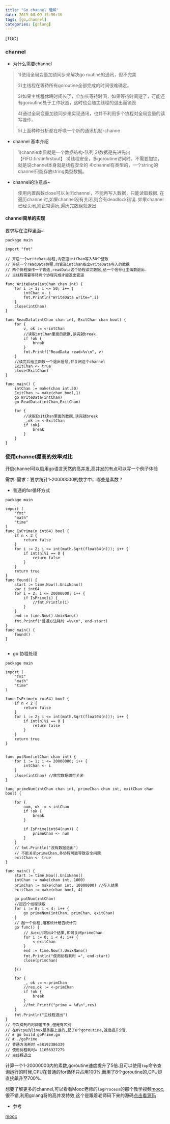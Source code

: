```yaml
---
title: "Go channel 理解"
date: 2019-08-09 15:56:10
tags: [go,channel]
categories: [golang] 
---
```


[TOC]

### channel

- 为什么需要channel

> 1)使用全局变量加锁同步来解决go routine的通讯，但不完美
> 
> 2)主线程在等待所有goroutine全部完成的时间很难确定。
> 
> 3)如果主线程休眠时间长了，会加长等待时间，如果等待时间短了，可能还有goroutine处于工作状态，这时也会随主线程的退出而销毁
> 
> 4)通过全局变量加锁同步来实现通讯，也并不利用多个协程对全局变量的读写操作。
> 
> 5)上面种种分析都在呼唤一个新的通讯机制-channe

- channel 基本介绍

> 1)channle本质就是一个数据结构-队列
> 2)数据是先进先出【FIFO:firstinfirstout】
> 3)线程安全，多goroutine访问时，不需要加锁，就是说channel本身就是线程安全的
> 4)channel有类型的，一个string的channel只能存放string类型数据。

- channel的注意点~

>使用内置函数close可以关闭channel，不能再写入数据，只能读取数据.
在遍历channel时,如果channel没有关闭,则会有deadlock错误.
如果channel已经关闭,则正常遍历,遍历完数组就退出.

#### channel简单的实现

要求写在注释里面~

```
package main

import "fmt"

// 开启一个writeData协程,向管道intChan写入50个整数
// 开启一个readData协程,向管道intChan取出writeData写入的数据
// 两个协程操作一个管道,readData这个协程读完数据,给一个信号让主函数退出.
// 主线程需要等待两个协程完成才能退出管道

func WriteData(intChan chan int) {
	for i := 1; i <= 50; i++ {
		intChan <- i
		fmt.Println("WriteData write=",i)
	}
	close(intChan)
}

func ReadData(intChan chan int, ExitChan chan bool) {
	for {
		v, ok := <-intChan
		//读取intChan里面的数据,读完就break
		if !ok {
			break
		}
		fmt.Printf("ReadData read=%v\n", v)
	}
	//读完后给主函数一个退出信号,并关闭这个channel
	ExitChan <- true
	close(ExitChan)
}

func main() {
	intChan := make(chan int,50)
	ExitChan := make(chan bool,1)
	go WriteData(intChan)
	go ReadData(intChan,ExitChan)

	for {
		//读取ExitChan里面的数据,读完就break
		_,ok := <-ExitChan
		if !ok{
			break
		}
	}
}
```

### 使用channel提高的效率对比

开启channel可以启用go语言天然的高并发,高并发的有点可以写一个例子体验

需求: 需求：要求统计1-20000000的数字中，哪些是素数？

- 普通的for循坏方式

```
package main

import (
	"fmt"
	"math"
	"time"
)
func IsPrime(n int64) bool {
	if n < 2 {
		return false
	}
	for i := 2; i <= int(math.Sqrt(float64(n))); i++ {
		if int(n)%i == 0 {
			return false
		}
	}
	return true
}
func found() {
	start := time.Now().UnixNano()
	var i int64
	for i = 2; i <= 20000000; i++ {
		if IsPrime(i) {
			//fmt.Println(i)
		}
	}
	end := time.Now().UnixNano()
	fmt.Printf("普通方法耗时 =%v\n", end-start)
}
func main() {
	found()
}


```

- go 协程处理

```
package main

import (
	"fmt"
	"math"
	"time"
)

func IsPrime(n int64) bool {
	if n < 2 {
		return false
	}
	for i := 2; i <= int(math.Sqrt(float64(n))); i++ {
		if int(n)%i == 0 {
			return false
		}
	}
	return true
}


func putNum(intChan chan int) {
	for i := 1; i <= 20000000; i++ {
		intChan <- i
	}
	close(intChan) //放完数据即可关闭
}

func primeNum(intChan chan int, primeChan chan int, exitChan chan bool) {

	for {
		num, ok := <-intChan
		if !ok {
			break
		}

		if IsPrime(int64(num)) {
			primeChan <- num
		}
	}
	// fmt.Println("没有数据退出")
	// 不能关闭primeChan,多协程可能导致安全问题
	exitChan <- true
}

func main() {
	start := time.Now().UnixNano()
	intChan := make(chan int, 1000)
	primChan := make(chan int, 10000000) //存入结果
	exitChan := make(chan bool, 4)

	go putNum(intChan)
	//起四个线程读取
	for i := 0; i < 4; i++ {
		go primeNum(intChan, primChan, exitChan)
	}
	// 起一个协程,阻塞统计是否统计完
	go func() {
		// 从exit取出4个结果,即可关闭primeChan
		for i := 0; i < 4; i++ {
			<-exitChan
		}
		end := time.Now().UnixNano()
		fmt.Println("使用协程耗时 =", end-start)
		close(primChan)

	}()

	for {
		_, ok := <-primChan
		//res,ok := <-primChan
		if !ok {
			break
		}
		//fmt.Printf("prime = %d\n",res)
	}
	fmt.Println("主线程退出")
}
// 每次得到的时间差不多,但是有区别
// 在8Vcpu的linux服务器上运行,起了8个goroutine,速度提升5倍.
// # go build goPrime.go 
// # ./goPrime 
// 普通方法耗时 =58192386339
// 使用协程耗时= 11656927279
// 主线程退出
```

计算一个1-20000000内的素数,goroutine速度提升了5倍.且可以使用`top`命令查询运行的时候,CPU在普通的for循环只占用100%,而用了8个goroutine的,CPU却直接飙升至700%.

想要了解更多的channel,可以看看Mooc老师的`logProcess`的那个教学视频[mooc](https://www.imooc.com/learn/982),很不错,利用golang将的高并发特效,这个是跟着老师码下来的源码[点击看源码](https://gogs.wangke.co/go/demoLogprocess/src/master/log_process.go)

- 参考

[mooc](https://www.imooc.com/learn/982)

